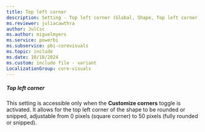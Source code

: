 ```yaml
---
title: Top left corner
description: Setting - Top left corner (Global, Shape, Top left corner)
ms.reviewer: juliacawthra
author: JulCsc
ms.author: miguelmyers
ms.service: powerbi
ms.subservice: pbi-corevisuals
ms.topic: include
ms.date: 10/18/2024
ms.custom: include file - variant
LocalizationGroup: core-visuals
---
```

##### Top left corner

This setting is accessible only when the **Customize corners** toggle is activated. It allows for the top left corner of the shape to be rounded or snipped, adjustable from 0 pixels (square corner) to 50 pixels (fully rounded or snipped).
